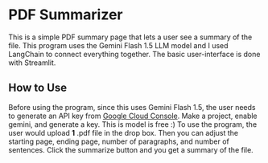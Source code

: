 # PDF Summarizer 
This is a simple PDF summary page that lets a user see a summary of the file. This program uses the Gemini Flash 1.5 LLM model and I used LangChain to connect everything together. The basic user-interface is done with Streamlit.

## How to Use
Before using the program, since this uses Gemini Flash 1.5, the user needs to generate an API key from <a href="https://console.cloud.google.com/">Google Cloud Console</a>. Make a project, enable gemini, and generate a key. This is model is free :)
To use the program, the user would upload **1** .pdf file in the drop box. Then you can adjust the starting page, ending page, number of paragraphs, and number of sentences. Click the summarize button and you get a summary of the file.
